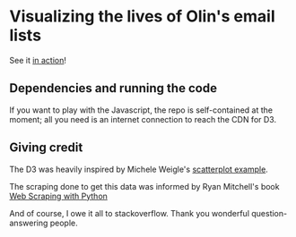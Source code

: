 # Visualizing the lives of Olin's email lists

See it [in action](https://seanfoley123.github.io/email_viz/)! 

## Dependencies and running the code

If you want to play with the Javascript, the repo is self-contained at the moment; all you need is an internet connection to reach the CDN for D3. 

## Giving credit
The D3 was heavily inspired by Michele Weigle's [scatterplot example](http://bl.ocks.org/weiglemc/6185069). 

The scraping done to get this data was informed by Ryan Mitchell's book [Web Scraping with Python](http://shop.oreilly.com/product/0636920034391.do)

And of course, I owe it all to stackoverflow. Thank you wonderful question-answering people.
